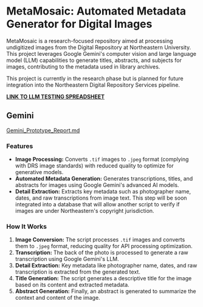 # MetaMosaic: Automated Metadata Generator for Digital Images

MetaMosaic is a research-focused repository aimed at processing undigitized images from the Digital Repository at Northeastern University. This project leverages Google Gemini's computer vision and large language model (LLM) capabilities to generate titles, abstracts, and subjects for images, contributing to the metadata used in library archives.

This project is currently in the research phase but is planned for future integration into the Northeastern Digital Repository Services pipeline.

**[LINK TO LLM TESTING SPREADSHEET](https://docs.google.com/spreadsheets/d/1R5ee1EAB3jAFGcf7yF1zcKy2gPfhhpjEfJ12hB3jQ3M/edit?usp=sharing)**

## Gemini 
[Gemini_Prototype_Report.md](Gemini_Prototype_Report.md)
### Features

- **Image Processing:** Converts `.tif` images to `.jpeg` format (complying with DRS image standards) with reduced quality to optimize for generative models.
- **Automated Metadata Generation:** Generates transcriptions, titles, and abstracts for images using Google Gemini's advanced AI models.
- **Detail Extraction:** Extracts key metadata such as photographer name, dates, and raw transcriptions from image text. This step will be soon integrated into a database that will allow another script to verify if images are under Northeastern's copyright jurisdiction. 

### How It Works

1. **Image Conversion:** The script processes `.tif` images and converts them to `.jpeg` format, reducing quality for API processing optimization.
2. **Transcription:** The back of the photo is processed to generate a raw transcription using Google Gemini's LLM.
3. **Detail Extraction:** Key metadata like photographer name, dates, and raw transcription is extracted from the generated text.
4. **Title Generation:** The script generates a descriptive title for the image based on its content and extracted metadata.
5. **Abstract Generation:** Finally, an abstract is generated to summarize the context and content of the image.



